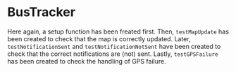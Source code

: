 # BusTracker

Here again, a setup function has been freated first.
Then, `testMapUpdate` has been created to check that the map is correctly updated.
Later, `testNotificationSent` and `testNotificationNotSent` have been created to check that the correct notifications are (not) sent.
Lastly, `testGPSFailure` has been created to check the handling of GPS failure.